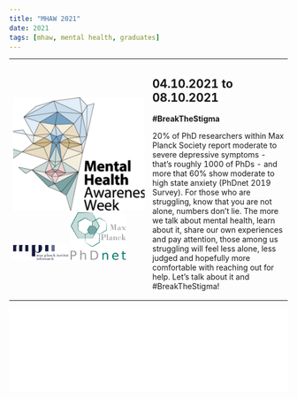 ```yaml
---
title: "MHAW 2021"
date: 2021
tags: [mhaw, mental health, graduates]
---
```

<table class="small">
  <tr>
   <td style="width: 50%;">
   	<img src="/images/mhaw_logo.png" alt="">
    <br>
    <img src="/images/mpii-logo.png" alt="" width="100px">
    <img src="/images/phdnet.png" alt="" width="100px">
   </td>
   <td style="width: 50%;">
    <h2>04.10.2021 to 08.10.2021</h2>
    <strong>#BreakTheStigma </strong>
    <p>20% of PhD researchers within Max Planck Society report moderate to severe depressive symptoms - that’s roughly 1000 of PhDs - and more that 60% show moderate to high state anxiety (PhDnet 2019 Survey). For those who are struggling, know that you are not alone, numbers don’t lie. The more we talk about mental health, learn about it, share our own experiences and pay attention, those among us struggling will feel less alone, less judged and hopefully more comfortable with reaching out for help. Let’s talk about it and #BreakTheStigma!</p>
  </td>
  </tr>
</table>

<embed src="/files/MHAW2021poster.pdf" width="100%"/>